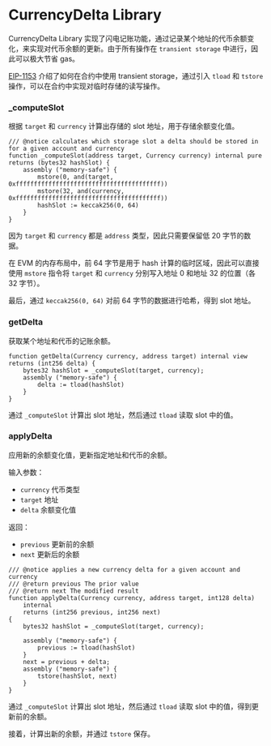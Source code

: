 # CurrencyDelta Library

CurrencyDelta Library 实现了闪电记账功能，通过记录某个地址的代币余额变化，来实现对代币余额的更新。由于所有操作在 `transient storage` 中进行，因此可以极大节省 gas。

[EIP-1153](https://eips.ethereum.org/EIPS/eip-1153) 介绍了如何在合约中使用 transient storage，通过引入 `tload` 和 `tstore` 操作，可以在合约中实现对临时存储的读写操作。

### _computeSlot

根据 `target` 和 `currency` 计算出存储的 slot 地址，用于存储余额变化值。

```solidity
/// @notice calculates which storage slot a delta should be stored in for a given account and currency
function _computeSlot(address target, Currency currency) internal pure returns (bytes32 hashSlot) {
    assembly ("memory-safe") {
        mstore(0, and(target, 0xffffffffffffffffffffffffffffffffffffffff))
        mstore(32, and(currency, 0xffffffffffffffffffffffffffffffffffffffff))
        hashSlot := keccak256(0, 64)
    }
}
```

因为 `target` 和 `currency` 都是 `address` 类型，因此只需要保留低 20 字节的数据。

在 EVM 的内存布局中，前 64 字节是用于 hash 计算的临时区域，因此可以直接使用 `mstore` 指令将 `target` 和 `currency` 分别写入地址 0 和地址 32 的位置（各 32 字节）。

最后，通过 `keccak256(0, 64)` 对前 64 字节的数据进行哈希，得到 slot 地址。

### getDelta

获取某个地址和代币的记账余额。

```solidity
function getDelta(Currency currency, address target) internal view returns (int256 delta) {
    bytes32 hashSlot = _computeSlot(target, currency);
    assembly ("memory-safe") {
        delta := tload(hashSlot)
    }
}
```

通过 `_computeSlot` 计算出 slot 地址，然后通过 `tload` 读取 slot 中的值。

### applyDelta

应用新的余额变化值，更新指定地址和代币的余额。

输入参数：

- `currency` 代币类型
- `target` 地址
- `delta` 余额变化值

返回：

- `previous` 更新前的余额
- `next` 更新后的余额

```solidity
/// @notice applies a new currency delta for a given account and currency
/// @return previous The prior value
/// @return next The modified result
function applyDelta(Currency currency, address target, int128 delta)
    internal
    returns (int256 previous, int256 next)
{
    bytes32 hashSlot = _computeSlot(target, currency);

    assembly ("memory-safe") {
        previous := tload(hashSlot)
    }
    next = previous + delta;
    assembly ("memory-safe") {
        tstore(hashSlot, next)
    }
}
```

通过 `_computeSlot` 计算出 slot 地址，然后通过 `tload` 读取 slot 中的值，得到更新前的余额。

接着，计算出新的余额，并通过 `tstore` 保存。
